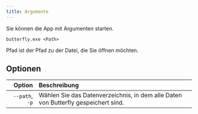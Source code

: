 ```yaml
---
title: Argumente
---
```


Sie können die App mit Argumenten starten.

`butterfly.exe <Path>`

Pfad ist der Pfad zu der Datei, die Sie öffnen möchten.

## Optionen

|         Option | Beschreibung                                                                                       |
| -------------: | :------------------------------------------------------------------------------------------------- |
| `--path`, `-p` | Wählen Sie das Datenverzeichnis, in dem alle Daten von Butterfly gespeichert sind. |
